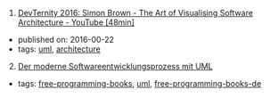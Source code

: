 1. [DevTernity 2016: Simon Brown - The Art of Visualising Software Architecture - YouTube [48min]](https://www.youtube.com/watch?v=zcmU-OE452k)
  * published on: 2016-00-22
  * tags: [uml](tags/uml.md), [architecture](tags/architecture.md)
2. [Der moderne Softwareentwicklungsprozess mit UML](http://www.highscore.de/uml/)
  * tags: [free-programming-books](tags/free-programming-books.md), [uml](tags/uml.md), [free-programming-books-de](tags/free-programming-books-de.md)
